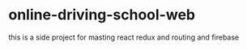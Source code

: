 # online-driving-school-web
this is a side project for masting react redux and routing and firebase
